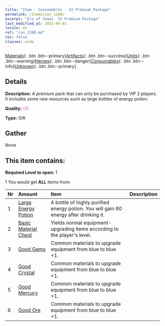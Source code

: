 ```yaml
---
title: "Item - Consumables - V2 Premium Package"
permalink: /Items/con_1280/
excerpt: "Era of Chaos  V2 Premium Package"
last_modified_at: 2021-04-01
locale: en
ref: "con_1280.md"
toc: false
classes: wide
---
```

 [Materials](/Items/){: .btn .btn--primary}[Artifacts](/Items/Artifacts/){: .btn .btn--success}[Units](/Items/Units/){: .btn .btn--warning}[Heroes](/Items/Heroes/){: .btn .btn--danger}[Consumables](/Items/Consumables/){: .btn .btn--info}[Unknown](/Items/Unknown/){: .btn .btn--primary}

## Details
 **Description:** A premium pack that can only be purchased by VIP 2 players. It includes some rare resources such as large bottles of energy potion.

 **Quality:** <span style="color: #DA70D6">OK</span>

 **Type:** Gift

## Gather

  None

## This item contains:

 **Required Level to open:** 1

 1 You would get **ALL** items  from:

  | Nr | Amount |     Item    | Description |
  |:---|:-------|:------------|:-----------:|
  | 1 | [Large Energy Potion](/Items/con_706/) | A bottle of highly purified energy potion. You will gain 60 energy after drinking it. | 
  | 2 | [Basic Material Chest](/Items/con_756/) | Yields normal equipment-upgrading items according to the player's level. | 
  | 3 | [Good Gems](/Items/mat_16/) | Common materials to upgrade equipment from blue to blue +1. | 
  | 4 | [Good Crystal](/Items/mat_17/) | Common materials to upgrade equipment from blue to blue +1. | 
  | 5 | [Good Mercury](/Items/mat_14/) | Common materials to upgrade equipment from blue to blue +1. | 
  | 6 | [Good Ore](/Items/mat_12/) | Common materials to upgrade equipment from blue to blue +1. | 
